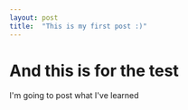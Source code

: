 ```yaml
---
layout: post
title:  "This is my first post :)"
---
```


# And this is for the test

I'm going to post what I've learned
